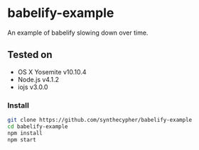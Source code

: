 # babelify-example
An example of babelify slowing down over time.

## Tested on

- OS X Yosemite v10.10.4
- Node.js v4.1.2
- iojs v3.0.0

### Install
```bash
git clone https://github.com/synthecypher/babelify-example
cd babelify-example
npm install
npm start
```
